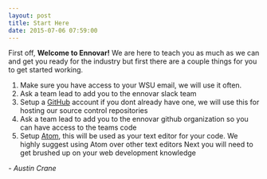 ```yaml
---
layout: post
title: Start Here
date: 2015-07-06 07:59:00
---
```

First off, **Welcome to Ennovar!** We are here to teach you as much as we can and get you ready for the industry but first there are a couple things for you to get started working.

1. Make sure you have access to your WSU email, we will use it often.
2. Ask a team lead to add you to the ennovar slack team
3. Setup a [GitHub](http://github.com) account if you dont already have one, we will use this for hosting our source control repositories
4. Ask a team lead to add you to the ennovar github organization so you can have access to the teams code
5. Setup [Atom](http://atom.io), this will be used as your text editor for your code. We highly suggest using Atom over other text editors
Next you will need to get brushed up on your web development knowledge

_- Austin Crane_
